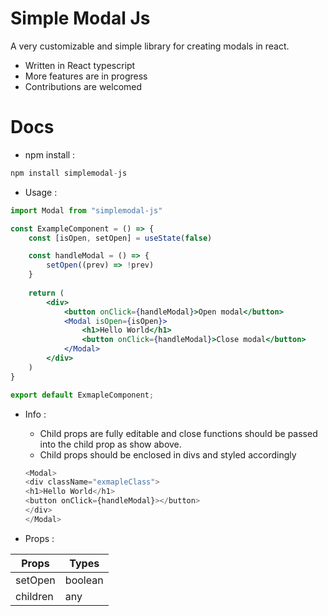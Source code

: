 # Simple Modal Js
A very customizable and simple library for creating modals in react.

* Written in React typescript
* More features are in progress
* Contributions are welcomed

# Docs
* npm install : 
```js
npm install simplemodal-js
```
* Usage : 
```jsx
import Modal from "simplemodal-js"

const ExampleComponent = () => {
    const [isOpen, setOpen] = useState(false)

    const handleModal = () => {
        setOpen((prev) => !prev)
    }
    
    return (
        <div>
            <button onClick={handleModal}>Open modal</button>
            <Modal isOpen={isOpen}>
                <h1>Hello World</h1>
                <button onClick={handleModal}>Close modal</button>
            </Modal>
        </div>
    )
}

export default ExmapleComponent;
```

* Info : 
    * Child props are fully editable and close functions should be passed into the child prop as show above.
    * Child props should be enclosed in divs and styled accordingly

    ```js
    <Modal>
    <div className="exmapleClass">
    <h1>Hello World</h1>
    <button onClick={handleModal}></button>
    </div>
    </Modal>
    ```
* Props : 

| Props     | Types |
| ----------- | ----------- |
| setOpen     | boolean      |
| children  | any    |